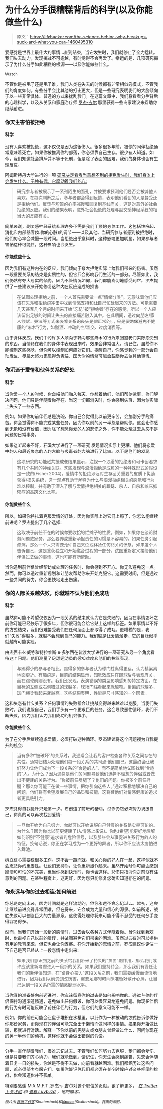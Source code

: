 # 为什么分手很糟糕背后的科学(以及你能做些什么)

> 原文：<https://lifehacker.com/the-science-behind-why-breakups-suck-and-what-you-can-1460495310>

爱感觉是世界上最伟大的事情...直到结束。当它发生时，我们就停止了全力运转。我们失去动力，发现挑战不可逾越，有时觉得不会再爱了。幸运的是，几项研究揭示了为什么分手如此糟糕的根源——以及你能做些什么。

Watch

不管你是被甩了还是甩了谁，我们人类在失去的时候都有非常相似的模式，不管我们的角度如何。有些分手会比其他的打击更大，但是一些研究表明我们的大脑倾向于以一些非常具体、普通的方式来扰乱我们。在这篇文章中，我们将看看分手背后的心理科学，以及从关系和家庭治疗师 [罗杰·吉尔](http://luvbuzd.tv/) 那里获得一些专家建议来帮助你继续前进。

### 你天生害怕被拒绝

#### 科学

没有人喜欢被拒绝，这不仅仅是因为这很伤人。很多很多年前，被你的同伴拒绝通常意味着死亡。如果你被推离你的部落，你必须靠自己生存。很少有人知道。如今，我们知道社会排斥并不等于死刑，但是除了表面的困难，我们的身体也会有生理反应。

阿姆斯特丹大学进行的一项 [研究决定看看当意想不到的拒绝发生时，我们身体上会发生什么。无独有偶，它牵动着我们的心:](http://pss.sagepub.com/content/21/9/1326.abstract)

> 研究参与者被展示了一系列陌生的面孔，并被要求预测他们是否会被其他人喜欢。在每次判断之后，参与者都会得到反馈，表明他们看到的人是接受还是拒绝他们。反馈与短暂的心率减慢和回复到基线有关，这是对意外的社会拒绝的反应。我们的结果表明，意外社会拒绝的处理与副交感神经系统的相当大的反应有关。

简单来说，副交感神经系统处理许多不需要我们干预的身体工作。这包括性唤起、消化和内部器官(如你的心脏)的调节——以及其他。当研究参与者感到被拒绝时，他们的心率会减慢一段时间。当拒绝出乎意料时，这种影响更加明显，如果参与者害怕这种可能性，这种影响也会发生。

#### 你能做些什么

因为我们有这种内在的反应，我们倾向于夸大拒绝实际上给我们带来的伤害。虽然一段重要关系的结束是实质性的，但它只会影响我们生活的一部分。尽管如此，我们仍然有夸大现实的倾向，因为不管情况如何，我们都能真切地感受到它。罗杰提供了一些建议来开始修复这种内在反应造成的损害:

> 在试图处理拒绝之前，一个人首先需要做一点“情绪分类”。这意味着他们应该在失落和拒绝的冲击中找到情感支持和让自己忙碌起来的方法。可能需要几天甚至几个月的时间来开始“忘记”被“拒绝者”存在的感觉，所以一个人应该留出足够的时间让失去的直接痛苦融入其中。在此期间，通过向朋友/家人倾诉、哭泣等方式来哀悼关系的丧失是很正常的。；只是要确保避免不健康的“麻木”行为，如酗酒、冲动的性/滥交、过度消费等。

由于身体反应，我们中的许多人倾向于转向那些麻木的行为来回避我们实际感受到的东西。当情绪在我们的身体中表现出来时，效果会非常强大。请记住，虽然你不能控制这些感觉，但你可以控制如何应对它们。提醒自己，你感觉到的一部分会自动发生，尽最大努力表现得负责任，因为你的情绪可能会鼓励你去做其他事情。

### 你沉迷于爱情和伙伴关系的好处

#### 科学

当你爱一个人的时候，你会把他们融入每天。你想着他们，他们帮你做事，他们解决问题，他们只是伴随着你存在。当这一切都消失时，你会感到失落，因为你实际上失去了一些东西。

例如，如果你的前伴侣总是洗碗，你自己会觉得比以前更辛苦，会加剧分手的痛苦。你会觉得你不能完成某些任务，因为你以前的另一半总是帮助你。这会让你感到无能和没有价值，因为除了想念你爱的人的悲伤之外，你不能处理过去从来不是问题的日常事务。

如果这听起来不好，石溪大学进行了一项研究 发现情况实际上更糟。他们将恋爱中的人和最近失恋的人的大脑与吸毒者的大脑进行了比较。以下是他们的发现:

> 这项研究的功能磁共振成像结果显示，注视一个浪漫的拒绝者和可卡因渴求有几个共同的神经关联。这些发现与浪漫拒绝是成瘾的一种特殊形式的假设是一致的(Fisher 2004)。爱情中的拒绝涉及对生存至关重要的皮质下奖励获得/损失系统，这一观点有助于解释为什么与浪漫拒绝相关的感觉和行为难以控制，并有助于深入了解与爱情拒绝相关的跟踪、杀人、自杀和临床抑郁症的高跨文化比率。

#### 你能做些什么

所以，如果你挣扎着克服爱情的好处，因为你实际上对它们上瘾了，你怎么能继续前进呢？罗杰提出了几个选择:

> 这取决于前任不在的时候你要收拾的烂摊子的性质。例如，如果你在谈论财务问题或家务，那么要养成重新承担责任的习惯是不容易的。如果任务引起疼痛，那么一个人只需要允许自己哭泣或体验任何相关的愤怒。如果这个人告诉自己，这是重获独立和开始愈合过程的一部分，试图重新定义接管他们伴侣过去做的事情，这也可能有所帮助。

当你遇到前伴侣曾经帮助或处理的任务时，你会感到不开心。你无法避免这一点。然而，你可以通过重新规划和让朋友帮助你来开始克服它。这需要时间，但是通过一些共同的努力，你会更快地走出伤痛。

### 你的人际关系越失败，你就越不认为他们会成功

#### 科学

虽然你可能不希望仅仅因为一段关系的结束就认为它是失败的，因为在事情变坏之前你可能已经快乐了很多年，但你很可能会给它贴上这样的标签。如果事情以不好的方式结束，我们很难接受我们在任何层面上都取得了成功。更糟糕的是，我们“失败”得越多，就越不会想到自己的能力。我们越是让爱情溜走，它的目标似乎就越有可能实现。

由杰西卡·k·威特和特拉维斯·e·多尔西在普渡大学进行的一项研究从另一个角度看待这个问题。他们测量了足球运动员的感知难度和他们的投篮表现:

> 与踢得少的参与者相比，踢得多的参与者认为球门柱离得更远，认为横梁离地面更近。有趣的是，目前的结果显示，知觉效应只在踢球后与表现有关，而在踢球前则没有。我们还发现，表演错误的类型影响感知的特定方面。在目标的左侧或右侧错过的球越多，球场门柱看起来就越窄。射偏的球越多，球门横梁看起来就越高。这些结果表明，性能是尺寸感知的一个因素。

这和失恋有什么关系？任何事情的失败都会让挑战变得越来越难以克服。当我们失败时，我们说服自己，我们手头有一个更艰巨的任务。这会导致恶性循环，我们不断失败，因为我们认为我们成功的机会很小。

#### 你能做些什么

为了在分手后继续追求爱情，必须打破这种循环。罗杰建议将这个问题视为自我提升的机会:

> 当有多种“被破坏”的关系时，我通常会让我的客户检查各种关系之间存在的共性。通常归结为处理他们每一段关系的共同点:他们自己。这最终会让我们努力让他们成为下一段关系的“合适的人”，而不是简单地试图找到“合适的”人。为什么？因为通常是他们的问题导致他们选择不理想的伴侣或者做出不健康的关系行为。“你被前任劈腿了？他们的问题。你被多个前任劈腿？那么你可能正在做一些事情，把你引向这些人。”通过积极地解决自己的问题，他们将有希望发展自己的品质和技能，这将使他们对情感健康的追求者更具吸引力。

罗杰觉得自我提升只是第一步。它创造了前进的基础，但你仍然必须努力说服自己，你真的可以再次找到爱情:

> 一旦你开始为自己努力，你就可以开始说服自己健康的关系确实是可能的。为什么？因为你比以前更健康了(从情感上来说)。你也(希望)能更好地理解如何识别“不健康”追求者的危险信号，以及那些会从事促进关系行为的人的特征。换句话说，你正在学习成为一个更好的舞者，所以你不应该太害怕进入舞池。

树立信心需要做很多工作。这不会一蹴而就。和关心你的好人在一起，这样你就不会忘记你的重要性。让他们支持你，让你重新振作起来。虽然开始时你可能会感到崩溃和可怕的不完美，但当你感到快乐时，你也会这样。悲伤只指向你之前没有注意到的问题。在某种程度上，这更好，因为您只能修复您确实知道存在的问题。

### 你永远与你的过去相连:如何前进

你总是走向未来，因为时间就是这样流动的，但你永远不会忘记过去。起初，这会让继续前进变得非常困难，但在将来，它会成为力量和信心的源泉。如前所述，战胜失败可以创造巨大的力量源泉。这使得处理你将来可能不得不忍受的任何分手变得容易得多。

然而，当我们开始一段新的感情时，过去会以各种方式伴随着你。当你找到新欢时，你审视自己以前的错误，并试图避免它们带来的困难。虽然过去有时可以提供有用的教育来源，但它也会让你瘫痪。在你开始新的恋情之前，罗杰建议你评估一下自己是否已经从上一段恋情中走出来:

> 如果我们意识到之前的关系给我们带来了持久的“负面”副作用，那么我们或许应该重新考虑进入一段新的关系。如果我们坚持约会，那么我们有责任让我们的新伴侣知道，在“全身心投入”这段关系之前，我们需要缓慢而谨慎地进行，因为我们以前受到过伤害，需要足够的时间来准备好敞开心扉，让自己达到一段关系所需的情感脆弱水平。

当你真的准备好向前迈进时，你应该留意你的过去是如何影响你的。通过与你的伴侣保持沟通渠道畅通，避免做出任何假设，你可以很容易地避免问题。你现任伴侣的行为有时可能反映了前任伴侣的行为，但它们的意义可能不一样。

例如，你的前任可能会让盘子堆积在水槽里，以此作为一种被动的方式告诉你做好你那份家务，而你现在的伴侣可能完全出于懒惰而做同样的事情。如果你开始做比较，那就进行对话。解释一下你以前的男朋友或女朋友曾经做过什么，问问你现在的另一半他们的动机，这样你就不会做出错误的假设。

* * *

分手一直伴随着我们，很难忘记过去。不管我们如何努力去克服，我们都会受伤，但是只要我们齐心协力，我们就能做到。请记住，你天生会感到痛苦，失恋会伴随着日复一日的损失，你越是不得不去做，向前看就越困难。我们都经历过这些问题，都必须努力克服它们。如果你能记住我们都必须在某个时候应对这些相同的挑战，你会知道你并不孤单。

特别要感谢 M.A.M.F.T .罗杰·s .吉尔对这个职位的贡献。欲了解更多， [*在 Twitter 上关注他*](http://twitter.com/rogergil79) *和* [*查看 Luvbuzd*](http://www.luvbuzd.tv/) *，他的播客。*

*<small>照片由</small>* [*<small>非洲工作室</small>*](http://www.shutterstock.com/pic.mhtml?id=142387768)*<small>(Shutterstock)和</small>*[*<small>Kaonos</small>*](http://www.shutterstock.com/pic.mhtml?id=125350685)*<small>(Shutterstock)。我画的插图。</small>*